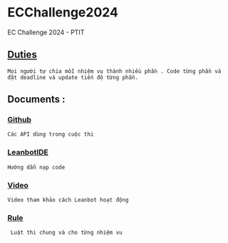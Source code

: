 # ECChallenge2024
EC Challenge 2024 - PTIT

## [Duties](https://docs.google.com/spreadsheets/d/1iHBiI92QHDo2Uwke8BPgGZzr6biGq_eGbj7I4x8SwUk/edit?usp=sharing)
` Mọi người tự chia mỗi nhiệm vụ thành nhiều phần . Code từng phần và đặt deadline và update tiến độ từng phần. `

## Documents :
### [Github](https://github.com/ecchallenge2024/web/blob/main/Leanbot%20API%20Reference/README.md)
`Các API dùng trong cuộc thi `
### [LeanbotIDE](https://docs.google.com/document/d/1yLnr4bMtJr5y67UsYT4vOnz9Ymandxp_2js6Udu6lYc/edit)
`Hướng dẫn nạp code `
### [Video](https://ecchallenge2024.github.io/web/)
`Video tham khảo cách Leanbot hoạt động`
### [Rule](https://docs.google.com/document/d/1Fyn8dLa4Zh3BMQAsMHqaGO_kATT84oXBSxZ3fpXT2KQ/edit)
` Luật thi chung và cho từng nhiệm vu`
